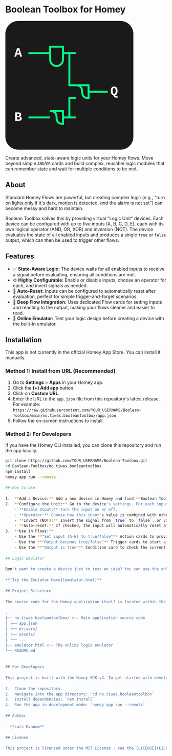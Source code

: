 # Boolean Toolbox for Homey

![Boolean Toolbox Icon](no.tiwas.booleantoolbox/assets/icon.svg)

Create advanced, state-aware logic units for your Homey flows. Move beyond simple `AND`/`OR` cards and build complex, reusable logic modules that can remember state and wait for multiple conditions to be met.

## About

Standard Homey Flows are powerful, but creating complex logic (e.g., "turn on lights only if it's dark, motion is detected, *and* the alarm is not set") can become messy and hard to maintain.

Boolean Toolbox solves this by providing virtual "Logic Unit" devices. Each device can be configured with up to five inputs (A, B, C, D, E), each with its own logical operator (AND, OR, XOR) and inversion (NOT). The device evaluates the state of all enabled inputs and produces a single `true` or `false` output, which can then be used to trigger other flows.

## Features

- ✅ **State-Aware Logic:** The device waits for all enabled inputs to receive a signal before evaluating, ensuring all conditions are met.
- ⚙️ **Highly Configurable:** Enable or disable inputs, choose an operator for each, and invert signals as needed.
- 🔄 **Auto-Reset:** Inputs can be configured to automatically reset after evaluation, perfect for simple trigger-and-forget scenarios.
- 🔗 **Deep Flow Integration:** Uses dedicated Flow cards for setting inputs and reacting to the output, making your flows cleaner and easier to read.
- 🧪 **Online Emulator:** Test your logic design before creating a device with the built-in emulator.

## Installation

This app is not currently in the official Homey App Store. You can install it manually.

### Method 1: Install from URL (Recommended)

1.  Go to **Settings** > **Apps** in your Homey app.
2.  Click the **(+) Add app** button.
3.  Click on **Custom URL**.
4.  Enter the URL to the `app.json` file from this repository's latest release. For example:
    `https://raw.githubusercontent.com/YOUR_USERNAME/Boolean-Toolbox/main/no.tiwas.booleantoolbox/app.json`
5.  Follow the on-screen instructions to install.

### Method 2: For Developers

If you have the Homey CLI installed, you can clone this repository and run the app locally.

```bash
git clone https://github.com/YOUR_USERNAME/Boolean-Toolbox.git
cd Boolean-Toolbox/no.tiwas.booleantoolbox
npm install
homey app run --remote

## How to Use

1.  **Add a Device:** Add a new device in Homey and find **Boolean Toolbox** under the "Community" section. Create a new "Logic Unit".
2.  **Configure the Unit:** Go to the device's settings. For each input (A-E), you can:
    - **Enable Input:** Turn the input on or off.
    - **Operator:** Choose how this input's value is combined with others (`AND`, `OR`, `XOR`).
    - **Invert (NOT):** Invert the signal from `true` to `false`, or vice versa.
    - **Auto-reset:** If checked, the input will automatically reset after the logic is evaluated.
3.  **Use in Flows:**
    - Use the **"Set input [A-E] to true/false"** Action cards to provide signals to your Logic Unit.
    - Use the **"Output becomes true/false"** Trigger cards to start a new flow when the final result changes.
    - Use the **"Output is true"** Condition card to check the current state in your existing flows.

## Logic Emulator

Don't want to create a device just to test an idea? You can use the online emulator to design and test your logic before implementing it in Homey.

**[Try the Emulator Here](emulator.html)**

## Project Structure

The source code for the Homey application itself is located within the `no.tiwas.booleantoolbox` directory.

.
├── no.tiwas.booleantoolbox/ <-- Main application source code
│ ├── app.json
│ ├── drivers/
│ ├── assets/
│ └── ...
├── emulator.html <-- The online logic emulator
└── README.md


## For Developers

This project is built with the Homey SDK v3. To get started with development:

1.  Clone the repository.
2.  Navigate into the app directory: `cd no.tiwas.booleantoolbox`
3.  Install dependencies: `npm install`
4.  Run the app in development mode: `homey app run --remote`

## Author

- **Lars Kvanum**

## License

This project is licensed under the MIT License - see the [LICENSE](LICENSE) file for details.
```